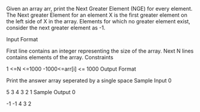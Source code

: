 Given an array arr, print the Next Greater Element (NGE) for every element. The Next greater Element for an element X is the first greater element on the left side of X in the array. Elements for which no greater element exist, consider the next greater element as -1.

Input Format

First line contains an integer  representing the size of the array.
Next N lines contains elements of the array.
Constraints

1 <=N  <=1000 
 -1000<=arr[i] <= 1000
Output Format

Print the answer array seperated by a single space
Sample Input 0

5
3 4 3 2 1
Sample Output 0

-1 -1 4 3 2